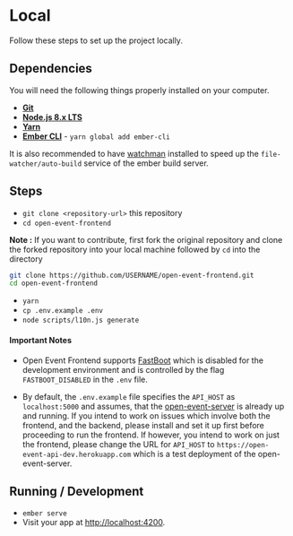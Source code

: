 # Local
Follow these steps to set up the project locally.
## Dependencies
You will need the following things properly installed on your computer.

* **[Git](https://git-scm.com/)**
* **[Node.js 8.x LTS](https://nodejs.org/)**
* **[Yarn](https://yarnpkg.com/en/docs/install)**
* **[Ember CLI](https://ember-cli.com/)** - `yarn global add ember-cli`

It is also recommended to have [watchman](https://facebook.github.io/watchman/docs/install.html) installed to speed up the `file-watcher/auto-build` service of the ember build server.

## Steps
* `git clone <repository-url>` this repository
* `cd open-event-frontend`

**Note :** If you want to contribute, first fork the original repository and clone the forked repository into your local machine followed by ```cd``` into the directory
```sh
git clone https://github.com/USERNAME/open-event-frontend.git
cd open-event-frontend
```

* `yarn`
* `cp .env.example .env`
* `node scripts/l10n.js generate`

#### Important Notes
 - Open Event Frontend supports [FastBoot](https://github.com/ember-fastboot/ember-cli-fastboot) which is disabled for the development environment and is controlled by the flag `FASTBOOT_DISABLED` in the `.env` file.  

- By default, the `.env.example` file specifies the `API_HOST` as `localhost:5000` and assumes, that the [open-event-server](https://github.com/fossasia/open-event-server) is already up and running. If you intend to work on issues which involve both the frontend, and the backend, please install and set it up first before proceeding to run the frontend. If however, you intend to work on just the frontend, please change the URL for `API_HOST` to `https://open-event-api-dev.herokuapp.com` which is a test deployment of the open-event-server.
## Running / Development

* `ember serve`
* Visit your app at [http://localhost:4200](http://localhost:4200).

